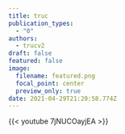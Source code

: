 ```yaml
---
title: truc
publication_types:
  - "0"
authors:
  - trucv2
draft: false
featured: false
image:
  filename: featured.png
  focal_point: center
  preview_only: true
date: 2021-04-29T21:20:58.774Z
---
```


{{< youtube 7jNUCOayjEA >}}
